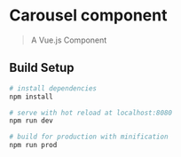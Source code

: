 # Carousel component

> A Vue.js Component

## Build Setup

``` bash
# install dependencies
npm install

# serve with hot reload at localhost:8080
npm run dev

# build for production with minification
npm run prod
